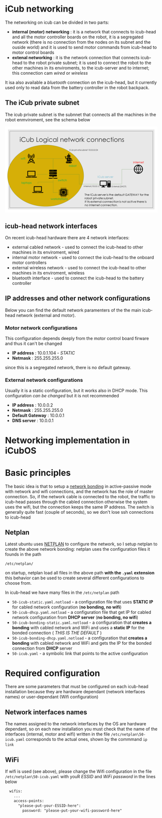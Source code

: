 # iCub networking

The networking on icub can be divided in two parts:

- **internal (motor) networking** : it is a network that connects to icub-head and all the motor controller boards on the robot, it is a segregated network (there is no connection from the nodes on its subnet and the ouside world) and it is used to send motor commands from icub-head to motor control boards
- **extenal networking** : it is the network connection that connects icub-head to the robot private subnet; it is used to connect the robot to the other machines in its enviroments, to the icub-server and to internet; this connection cam _wired_ or _wireless_

It isa also available a _bluetooth_ connection on the icub-head, but it currently used only to read data from the battery controller in the robot backpack.

## The iCub private subnet

The icub private subnet is the subnnet that connects all the machines in the robot enmviroment, see the schema below

![iCub networking schema](../img/iCub_Logical_network.png)

## icub-head network interfaces

On recent icub-head hardware there are 4 network interfaces:

- external cabled network - used to connect the icub-head to other machines in its enviroment, wired
- internal motor network - used to connect the icub-head to the onboard motor controllers
- external wireless network  - used to connect the icub-head to other machines in its enviroment, wireless
- bluetooth interface - used to connect the icub-head to the battery controller

## IP addresses and other network configurations

Below you can find the default network paramenters of the the main icub-head network (external and motor).

### Motor network configurations

This configuration depends deeply from the motor control board firware and thus it can't be changed

- **IP address** : 10.0.1.104 - _STATIC_
- **Netmask** : 255.255.255.0

since this is a segregated network, there is no default gateway.

### External network configurations

Usually it is a static configuration, but it works also in DHCP mode. This configuration _can be changed_ but it is not recommended

- **IP address** : 10.0.0.2
- **Netmask** : 255.255.255.0
- **Default Gateway** : 10.0.0.1
- **DNS server** : 10.0.0.1

# Networking implementation in iCubOS

# Basic principles

The basic idea is that to setup a [network bonding](https://docs.oracle.com/cd/E27300_01/E27309/html/vmusg-network-bonding.html) in active-passive mode with network and wifi connections, and the network has the role of master connection. So, if the network cable is connected to the robot, the traffic to icub-head passes through the cabled connection otherwise the system uses the wifi, but the connection keeps the same IP address. The switch is generally quite fast (couple of seconds), so we don't lose ssh connections to icub-head

## Netplan

Latest ubuntu uses [NETPLAN](https://netplan.io/) to configure the network, so I setup netplan to create the above network bonding: netplan uses the configuration files it founds in the path
```
/etc/netplan/
```
on startup, netplan load all files in the above path **with the `.yaml` extension**
this behavior can be used to create several different configurations to choose from.

In icub-head we have many files in the `/etc/netplan` path

- `50-icub-static.yaml.notload` - a configuration file that uses **STATIC IP** for cabled network configuration (**no bonding, no wifi**)
- `50-icub-dhcp.yaml.notload` - a configuration file that get IP for cabled network configuration from **DHCP server** (**no bonding, no wifi**)
- `50-icub-bonding-static.yaml.notload` - a configuration that **creates a bonding** with cabled network and WiFi and uses a **static IP** for the bonded connection ( _THIS IS THE DEFAULT_ )
- `50-icub-bonding-dhcp.yaml.notload` - a configuration that **creates a bonding** with cabled network and WiFi and gets the IP for the bonded connection from **DHCP** server
- `50-icub.yaml` - a symbolic link that points to the active configuration

# Required configuration

There are some parameters that must be configured on each icub-head installation because they are hardware dependant (network interfaces names) or user-dependant (Wifi configuration)

## Network interfaces names

The names assigned to the network interfaces by the OS are hardware dependant, so on each new installation you must check that the name of the interfaces (internal, motor and wifi) written in the file  `/etc/netplan\50-icub.yaml` corresponds to the actual ones, shown by the commmand
 `ip link`

## WiFi

If wifi is used (see above), please change the Wifi configuration in the file  `/etc/netplan\50-icub.yaml` with youR _ESSID_ and _WiFi password_ in the lines below
 ```
   wifis:
     ...
     access-points:
       "please-put-your-ESSID-here":
         password: "please-put-your-wifi-password-here"
 ```
